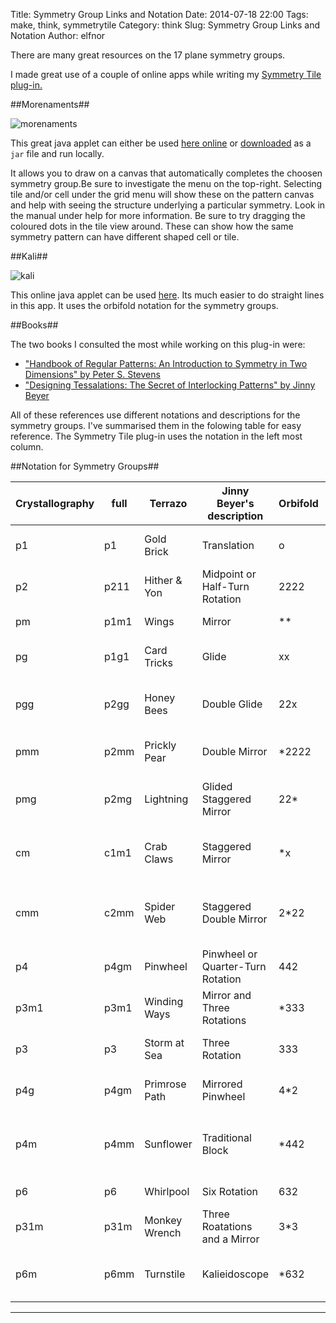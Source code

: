 Title: Symmetry Group Links and Notation
Date: 2014-07-18 22:00
Tags: make, think, symmetrytile
Category: think
Slug: Symmetry Group Links and Notation
Author: elfnor

There are many great resources on the 17 plane symmetry groups.

I made great use of a couple of online apps while writing my [Symmetry Tile plug-in.]({filename}/symmetry_tile_docs.md)

##Morenaments##

![morenaments]({filename}/images/morenaments.png)

This great java applet can either be used [here online](http://www.morenaments.de/euc/applet) or [downloaded](http://www.morenaments.de/euc/) as a `jar` file and run locally.

It allows you to draw on a canvas that automatically completes the choosen symmetry group.Be sure to investigate the menu on the top-right. Selecting tile and/or cell under the grid menu will show these on the pattern canvas and help with seeing the structure underlying a particular symmetry. Look in the manual under help for more information. Be sure to try dragging the coloured dots in the tile view around. These can show how the same symmetry pattern can have different shaped cell or tile.

##Kali##

![kali]({filename}/images/kali.png)

This online java applet can be used [here](http://www.scienceu.com/geometry/handson/kali/). Its much easier to do straight lines in this app. It uses the orbifold notation for the symmetry groups.

##Books##

The two books I consulted the most while working on this plug-in were:  

*  ["Handbook of Regular Patterns: An Introduction to Symmetry in Two Dimensions" by Peter S. Stevens](http://www.amazon.com/Handbook-Regular-Patterns-Introduction-Dimensions/dp/0262690888)  
*  ["Designing Tessalations: The Secret of Interlocking Patterns" by Jinny Beyer](http://www.amazon.com/Designing-Tessellations-Secrets-Interlocking-Patterns/dp/0809228661/)

All of these references use different notations and descriptions for the symmetry groups. I've summarised them in the folowing table for easy reference. The Symmetry Tile plug-in uses the notation in the left most column.

##Notation for Symmetry Groups##

| Crystallography | full | Terrazo       | Jinny Beyer's description         | Orbifold | Peter S. Stevens's description                            |
|-----------------|------|---------------|-----------------------------------|----------|-----------------------------------------------------------|
| p1              | p1   | Gold Brick    | Translation                       | o        | Two Nonparallel Translations                              |
| p2              | p211 | Hither & Yon  | Midpoint or Half-Turn Rotation    | 2222     | Four Half-Turns                                           |
| pm              | p1m1 | Wings         | Mirror                            | **       | Two Parallel Mirrors                                      |
| pg              | p1g1 | Card Tricks   | Glide                             | xx       | Two Parallel Glide Refelections                           |
| pgg             | p2gg | Honey Bees    | Double Glide                      | 22x      | Two Perpendicular Glide Reflections                       |
| pmm             | p2mm | Prickly Pear  | Double Mirror                     | *2222    | Reflections in Four Sides of a Rectangle                  |
| pmg             | p2mg | Lightning     | Glided Staggered Mirror           | 22*      | A Mirror and a Perpendicular Reflection                   |
| cm              | c1m1 | Crab Claws    | Staggered Mirror                  | *x       | A Reflection and a Parallel Glide Reflection              |
| cmm             | c2mm | Spider Web    | Staggered Double Mirror           | 2*22     | Perpendicular Mirrors and Perpendicular Glide Reflections |
| p4              | p4gm | Pinwheel      | Pinwheel or Quarter-Turn Rotation | 442      | Quarter-Turns                                             |
| p3m1            | p3m1 | Winding Ways  | Mirror and Three Rotations        | *333     | Reflections in an Equilateral Triangle                    |
| p3              | p3   | Storm at Sea  | Three Rotation                    | 333      | Three Rotations through 120°                              |
| p4g             | p4gm | Primrose Path | Mirrored Pinwheel                 | 4*2      | Reflections of Quarter-Turns                              |
| p4m             | p4mm | Sunflower     | Traditional Block                 | *442     | Reflections on the Sides of a 45°-45°-90° Triangle        |
| p6              | p6   | Whirlpool     | Six Rotation                      | 632      | Sixfold Rotation                                          |
| p31m            | p31m | Monkey Wrench | Three Roatations and a Mirror     | 3*3      | Refections of 120° Turns                                  |
| p6m             | p6mm | Turnstile     | Kalieidoscope                     | *632     | Refections in the Sides of a 30°-60°-90° Triangle         |

----------------
